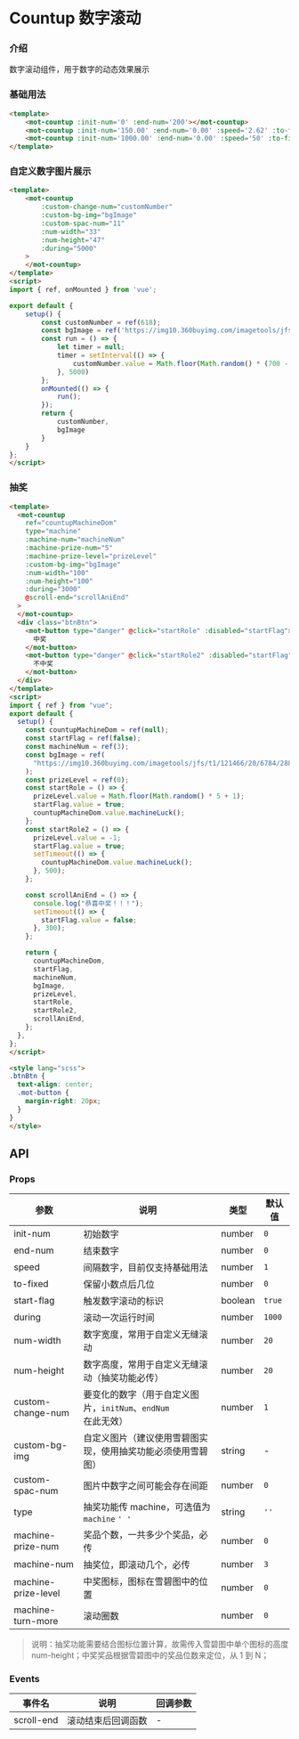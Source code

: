 # Countup 数字滚动

### 介绍

数字滚动组件，用于数字的动态效果展示

### 基础用法

```html
<template>
    <mot-countup :init-num='0' :end-num='200'></mot-countup>
    <mot-countup :init-num='150.00' :end-num='0.00' :speed='2.62' :to-fixed='2'></mot-countup>
    <mot-countup :init-num='1000.00' :end-num='0.00' :speed='50' :to-fixed='2'></mot-countup>
</template>
```

### 自定义数字图片展示

```html
<template>
    <mot-countup
        :custom-change-num="customNumber"
        :custom-bg-img="bgImage"
        :custom-spac-num="11"
        :num-width="33"
        :num-height="47"
        :during="5000"
    >
    </mot-countup>
</template>
<script>
import { ref, onMounted } from 'vue';

export default {
    setup() {
        const customNumber = ref(618);
        const bgImage = ref('https://img10.360buyimg.com/imagetools/jfs/t1/133024/3/2251/2646/5ee7549aE8dc02d7e/de6901b6c72db396.png');
        const run = () => {
            let timer = null;
            timer = setInterval(() => {
                customNumber.value = Math.floor(Math.random() * (700 - 100 + 1) + 100);
            }, 5000)
        };
        onMounted(() => {
            run();
        });
        return {
            customNumber,
            bgImage
        }
    }
};
</script>
```

### 抽奖

```html
<template>
  <mot-countup
    ref="countupMachineDom"
    type="machine"
    :machine-num="machineNum"
    :machine-prize-num="5"
    :machine-prize-level="prizeLevel"
    :custom-bg-img="bgImage"
    :num-width="100"
    :num-height="100"
    :during="3000"
    @scroll-end="scrollAniEnd"
  >
  </mot-countup>
  <div class="btnBtn">
    <mot-button type="danger" @click="startRole" :disabled="startFlag">
      中奖
    </mot-button>
    <mot-button type="danger" @click="startRole2" :disabled="startFlag">
      不中奖
    </mot-button>
  </div>
</template>
<script>
import { ref } from "vue";
export default {
  setup() {
    const countupMachineDom = ref(null);
    const startFlag = ref(false);
    const machineNum = ref(3);
    const bgImage = ref(
      "https://img10.360buyimg.com/imagetools/jfs/t1/121466/20/6784/28830/5f06e7f2Edbb8998c/9bdd9e7b24dff9fe.png"
    );
    const prizeLevel = ref(0);
    const startRole = () => {
      prizeLevel.value = Math.floor(Math.random() * 5 + 1);
      startFlag.value = true;
      countupMachineDom.value.machineLuck();
    };
    const startRole2 = () => {
      prizeLevel.value = -1;
      startFlag.value = true;
      setTimeout(() => {
        countupMachineDom.value.machineLuck();
      }, 500);
    };

    const scrollAniEnd = () => {
      console.log("恭喜中奖！！！");
      setTimeout(() => {
        startFlag.value = false;
      }, 300);
    };

    return {
      countupMachineDom,
      startFlag,
      machineNum,
      bgImage,
      prizeLevel,
      startRole,
      startRole2,
      scrollAniEnd,
    };
  },
};
</script>

<style lang="scss">
.btnBtn {
  text-align: center;
  .mot-button {
    margin-right: 20px;
  }
}
</style>

```

## API

### Props

| 参数                | 说明                                                         | 类型    | 默认值 |
| ------------------- | ------------------------------------------------------------ | ------- | ------ |
| init-num            | 初始数字                                                     | number  | `0`    |
| end-num             | 结束数字                                                     | number  | `0`    |
| speed               | 间隔数字，目前仅支持基础用法                                 | number  | `1`    |
| to-fixed            | 保留小数点后几位                                             | number  | `0`    |
| start-flag          | 触发数字滚动的标识                                           | boolean | `true` |
| during              | 滚动一次运行时间                                             | number  | `1000` |
| num-width           | 数字宽度，常用于自定义无缝滚动                               | number  | `20`   |
| num-height          | 数字高度，常用于自定义无缝滚动（抽奖功能必传）               | number  | `20`   |
| custom-change-num   | 要变化的数字（用于自定义图片，`initNum`、`endNum` 在此无效） | number  | `1`    |
| custom-bg-img       | 自定义图片（建议使用雪碧图实现，使用抽奖功能必须使用雪碧图） | string  | -      |
| custom-spac-num     | 图片中数字之间可能会存在间距                                 | number  | `0`    |
| type                | 抽奖功能传 machine，可选值为 `machine` `' '`                 | string  | `''`   |
| machine-prize-num   | 奖品个数，一共多少个奖品，必传                               | number  | `0`    |
| machine-num         | 抽奖位，即滚动几个，必传                                     | number  | `3`    |
| machine-prize-level | 中奖图标，图标在雪碧图中的位置                               | number  | `0`    |
| machine-turn-more   | 滚动圈数                                                     | number  | `0`    |

> 说明：抽奖功能需要结合图标位置计算，故需传入雪碧图中单个图标的高度 num-height；中奖奖品根据雪碧图中的奖品位数来定位，从 1 到 N；

### Events

| 事件名     | 说明               | 回调参数 |
| ---------- | ------------------ | -------- |
| scroll-end | 滚动结束后回调函数 | -        |
